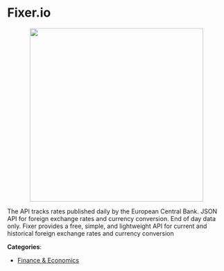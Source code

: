 # Fixer.io
<p align="center">
    <img width="400" src="https://raw.githubusercontent.com/apis-list/apis-list/apis/fixer-io/logo_256x256.png" />
</p>

The API tracks rates published daily by the European Central Bank. JSON API for foreign exchange rates and currency conversion. End of day data only.  Fixer provides a free, simple, and lightweight API for current and historical foreign exchange rates and currency conversion



**Categories**:
- [Finance & Economics](https://github.com/apis-list/apis-list#finance-and-economics)




